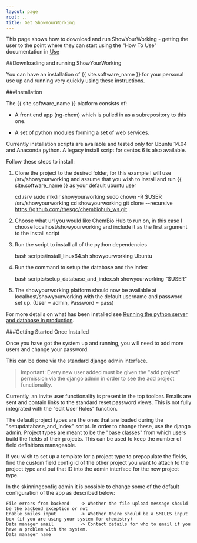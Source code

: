```yaml
---
layout: page
root: ..
title: Get ShowYourWorking
---
```


This page shows how to download and run ShowYourWorking - getting the user to the point where they can start using the "How To Use" documentation in [Use](../user/index.html)

##Downloading and running ShowYourWorking

You can have an installation of {{ site.software_name }} for your personal use up and running very quickly using these instructions.

###Installation

The {{ site.software_name }} platform consists of:

* A front end app (ng-chem) which is pulled in as a subrepository to this one.

* A set of python modules forming a set of web services.

Currently installation scripts are available and tested only for Ubuntu 14.04 and Anaconda python. A legacy install script for centos 6 is also available.

Follow these steps to install:

1) Clone the project to the desired folder, for this example I will use /srv/showyourworking and assume that you wish to install and run {{ site.software_name }} as your default ubuntu user

    cd /srv
    sudo mkdir showyourworking
    sudo chown -R $USER /srv/showyourworking 
    cd showyourworking
    git clone  --recursive  https://github.com/thesgc/chembiohub_ws.git .


2) Choose what url you would like ChemBio Hub to run on, in this case I choose localhost/showyourworking and include it as the first argument to the install script

3) Run the script to install all of the python dependencies 

    bash scripts/install_linux64.sh showyourworking Ubuntu


4) Run the command to setup the database and the index

    bash scripts/setup_database_and_index.sh showyourworking "$USER"


5) The showyourworking platform should now be available at localhost/showyourworking with the default username and password set up. (User = admin, Password = pass)

For more details on what has been installed see [Running the python server and database in production](https://github.com/thesgc/chembiohub_ws/wiki/Running-the-python-server-and-database-in-production).

###Getting Started Once Installed

Once you have got the system up and running, you will need to add more users and change your password.

This can be done via the standard django admin interface.

> Important: Every new user added must be given the "add project" permission via the django admin in order to see the add project functionality.

Currently, an invite user functionality is present in the top toolbar. 
Emails are sent and contain links to the standard reset password views.
This is not fully integrated with the "edit User Roles" function.

The default project types are the ones that are loaded during the "setupdatabase_and_index" script. In order to change these, use the django admin. Project types are meant to be the "base classes" from which users build the fields of their projects. This can be used to keep the number of field definitions manageable.

If you wish to set up a template for a project type to prepopulate the fields, find the custom field config id of the other project you want to attach to the project type and put that ID into the admin interface for the new project type.

In the skinningconfig admin it is possible to change some of the default configuration of the app as described below:

    File errors from backend    -> Whether the file upload message should be the backend exception or not
    Enable smiles input         -> Whether there should be a SMILES input box (if you are using your system for chemistry)
    Data manager email          -> Contact details for who to email if you have a problem with the system.
    Data manager name
